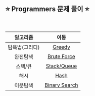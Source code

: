 ## ⭐️ Programmers 문제 풀이 ⭐️ 

<br>

| **알고리즘** | **이동** |
|:------------:|:-------:|
| 탐욕법(그리디) | [Greedy](https://github.com/yuuforest/Programmers/tree/main/python/%ED%83%90%EC%9A%95%EB%B2%95(Greedy)) |
| 완전탐색 | [Brute Force](https://github.com/yuuforest/Programmers/tree/main/python/%EC%99%84%EC%A0%84%ED%83%90%EC%83%89) |
| 스택/큐 | [Stack/Queue](https://github.com/yuuforest/Programmers/tree/main/python/%EC%8A%A4%ED%83%9D%ED%81%90) |
| 해시 | [Hash](https://github.com/yuuforest/Programmers/tree/main/python/%ED%95%B4%EC%8B%9C) |
| 이분탐색 | [Binary Search](https://github.com/yuuforest/Programmers/tree/main/python/%EC%9D%B4%EB%B6%84%ED%83%90%EC%83%89) |